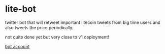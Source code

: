 # lite-bot

twitter bot that will retweet important litecoin tweets from big time users and also tweets the price periodically.

not quite done yet but very close to v1 deployment!

[bot account](https://twitter.com/bot_litecoin)
